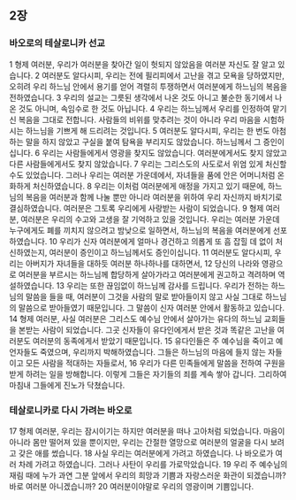 ## 2장
### 바오로의 테살로니카 선교
1 형제 여러분, 우리가 여러분을 찾아간 일이 헛되지 않았음을 여러분 자신도 잘 알고 있습니다.
2 여러분도 알다시피, 우리는 전에 필리피에서 고난을 겪고 모욕을 당하였지만, 오히려 우리 하느님 안에서 용기를 얻어 격렬히 투쟁하면서 여러분에게 하느님의 복음을 전하였습니다.
3 우리의 설교는 그릇된 생각에서 나온 것도 아니고 불순한 동기에서 나온 것도 아니며, 속임수로 한 것도 아닙니다.
4 우리는 하느님께서 우리를 인정하여 맡기신 복음을 그대로 전합니다. 사람들의 비위를 맞추려는 것이 아니라 우리 마음을 시험하시는 하느님을 기쁘게 해 드리려는 것입니다.
5 여러분도 알다시피, 우리는 한 번도 아첨하는 말을 하지 않았고 구실을 붙여 탐욕을 부리지도 않았습니다. 하느님께서 그 증인이십니다.
6 우리는 사람들에게서 영광을 찾지도 않았습니다. 여러분에게서도 찾지 않았고 다른 사람들에게서도 찾지 않았습니다.
7 우리는 그리스도의 사도로서 위엄 있게 처신할 수도 있었습니다. 그러나 우리는 여러분 가운데에서, 자녀들을 품에 안은 어머니처럼 온화하게 처신하였습니다.
8 우리는 이처럼 여러분에게 애정을 가지고 있기 때문에, 하느님의 복음을 여러분과 함께 나눌 뿐만 아니라 여러분을 위하여 우리 자신까지 바치기로 결심하였습니다. 여러분은 그토록 우리에게 사랑받는 사람이 되었습니다.
9 형제 여러분, 여러분은 우리의 수고와 고생을 잘 기억하고 있을 것입니다. 우리는 여러분 가운데 누구에게도 폐를 끼치지 않으려고 밤낮으로 일하면서, 하느님의 복음을 여러분에게 선포하였습니다.
10 우리가 신자 여러분에게 얼마나 경건하고 의롭게 또 흠 잡힐 데 없이 처신하였는지, 여러분이 증인이고 하느님께서도 증인이십니다.
11 여러분도 알다시피, 우리는 아버지가 자녀들을 대하듯 여러분 하나하나를 대하면서,
12 당신의 나라와 영광으로 여러분을 부르시는 하느님께 합당하게 살아가라고 여러분에게 권고하고 격려하며 역설하였습니다.
13 우리는 또한 끊임없이 하느님께 감사를 드립니다. 우리가 전하는 하느님의 말씀을 들을 때, 여러분이 그것을 사람의 말로 받아들이지 않고 사실 그대로 하느님의 말씀으로 받아들였기 때문입니다. 그 말씀이 신자 여러분 안에서 활동하고 있습니다.
14 형제 여러분, 사실 여러분은 그리스도 예수님 안에서 살아가는 유다의 하느님 교회들을 본받는 사람이 되었습니다. 그곳 신자들이 유다인에게서 받은 것과 똑같은 고난을 여러분도 여러분의 동족에게서 받았기 때문입니다.
15 유다인들은 주 예수님을 죽이고 예언자들도 죽였으며, 우리까지 박해하였습니다. 그들은 하느님의 마음에 들지 않는 자들이고 모든 사람을 적대하는 자들로서,
16 우리가 다른 민족들에게 말씀을 전하여 구원을 받게 하려는 일을 방해합니다. 이렇게 그들은 자기들의 죄를 계속 쌓아 갑니다. 그리하여 마침내 그들에게 진노가 닥쳤습니다.
### 테살로니카로 다시 가려는 바오로
17 형제 여러분, 우리는 잠시이기는 하지만 여러분을 떠나 고아처럼 되었습니다. 마음이 아니라 몸만 떨어져 있을 뿐이지만, 우리는 간절한 열망으로 여러분의 얼굴을 다시 보려고 갖은 애를 썼습니다.
18 사실 우리는 여러분에게 가려고 하였습니다. 나 바오로가 여러 차례 가려고 하였습니다. 그러나 사탄이 우리를 가로막았습니다.
19 우리 주 예수님의 재림 때에 누가 과연 그분 앞에서 우리의 희망과 기쁨과 자랑스러운 화관이 되겠습니까? 바로 여러분 아니겠습니까?
20 여러분이야말로 우리의 영광이며 기쁨입니다.
